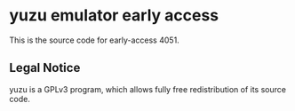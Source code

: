yuzu emulator early access
=============

This is the source code for early-access 4051.

## Legal Notice

yuzu is a GPLv3 program, which allows fully free redistribution of its source code.